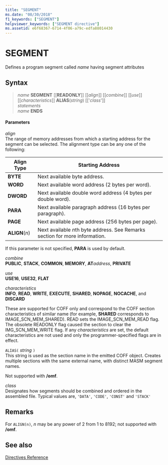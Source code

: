 ```yaml
---
title: "SEGMENT"
ms.date: "08/30/2018"
f1_keywords: ["SEGMENT"]
helpviewer_keywords: ["SEGMENT directive"]
ms.assetid: e6f68367-6714-4f06-a79c-edfa88014430
---
```

# SEGMENT

Defines a program segment called *name* having segment attributes

## Syntax

> *name*  **SEGMENT** [[**READONLY**]] [[*align*]] [[*combine*]] [[*use*]] [[*characteristics*]] **ALIAS**(*string*) [['*class*']]<br/>
> *statements*<br/>
> *name*  **ENDS**

#### Parameters

*align*<br/>
The range of memory addresses from which a starting address for the segment can be selected. The alignment type can be any one of the following:

|Align Type|Starting Address|
|----------------|----------------------|
|**BYTE**|Next available byte address.|
|**WORD**|Next available word address (2 bytes per word).|
|**DWORD**|Next available double word address (4 bytes per double word).|
|**PARA**|Next available paragraph address (16 bytes per paragraph).|
|**PAGE**|Next available page address (256 bytes per page).|
|**ALIGN**(*n*)|Next available *n*th byte address. See Remarks section for more information.|

If this parameter is not specified, **PARA** is used by default.

*combine*<br/>
**PUBLIC**, **STACK**, **COMMON**, **MEMORY**, **AT**<em>address</em>, **PRIVATE**

*use*<br/>
**USE16**, **USE32**, **FLAT**

*characteristics*<br/>
**INFO**, **READ**, **WRITE**, **EXECUTE**, **SHARED**, **NOPAGE**, **NOCACHE**, and **DISCARD**

These are supported for COFF only and correspond to the COFF section characteristics of similar name (for example, **SHARED** corresponds to IMAGE_SCN_MEM_SHARED). READ sets the IMAGE_SCN_MEM_READ flag. The obsolete READONLY flag caused the section to clear the IMG_SCN_MEM_WRITE flag. If any *characteristics* are set, the default characteristics are not used and only the programmer-specified flags are in effect.

`ALIAS(` *string* `)`<br/>
This string is used as the section name in the emitted COFF object.  Creates multiple sections with the same external name, with distinct MASM segment names.

Not supported with **/omf**.

*class*<br/>
Designates how segments should be combined and ordered in the assembled file. Typical values are, `'DATA'`, `'CODE'`, `'CONST'` and `'STACK'`

## Remarks

For `ALIGN(n)`, *n* may be any power of 2 from 1 to 8192; not supported with **/omf**.

## See also

[Directives Reference](../../assembler/masm/directives-reference.md)<br/>